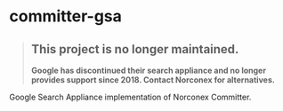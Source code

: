 committer-gsa
=============

> This project is no longer maintained. 
> ---------------------
> __Google has discontinued their search appliance and no longer provides support since 2018. Contact Norconex for alternatives.__

Google Search Appliance implementation of Norconex Committer.

